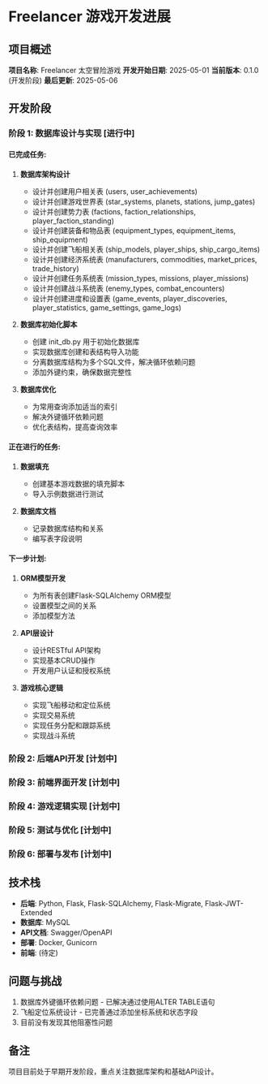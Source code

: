 # Freelancer 游戏开发进展

## 项目概述

**项目名称**: Freelancer 太空冒险游戏
**开发开始日期**: 2025-05-01
**当前版本**: 0.1.0 (开发阶段)
**最后更新**: 2025-05-06

## 开发阶段

### 阶段 1: 数据库设计与实现 [进行中]

#### 已完成任务:

1. **数据库架构设计**
   - 设计并创建用户相关表 (users, user_achievements)
   - 设计并创建游戏世界表 (star_systems, planets, stations, jump_gates)
   - 设计并创建势力表 (factions, faction_relationships, player_faction_standing)
   - 设计并创建装备和物品表 (equipment_types, equipment_items, ship_equipment)
   - 设计并创建飞船相关表 (ship_models, player_ships, ship_cargo_items)
   - 设计并创建经济系统表 (manufacturers, commodities, market_prices, trade_history)
   - 设计并创建任务系统表 (mission_types, missions, player_missions)
   - 设计并创建战斗系统表 (enemy_types, combat_encounters)
   - 设计并创建进度和设置表 (game_events, player_discoveries, player_statistics, game_settings, game_logs)

2. **数据库初始化脚本**
   - 创建 init_db.py 用于初始化数据库
   - 实现数据库创建和表结构导入功能
   - 分离数据库结构为多个SQL文件，解决循环依赖问题
   - 添加外键约束，确保数据完整性

3. **数据库优化**
   - 为常用查询添加适当的索引
   - 解决外键循环依赖问题
   - 优化表结构，提高查询效率

#### 正在进行的任务:

1. **数据填充**
   - 创建基本游戏数据的填充脚本
   - 导入示例数据进行测试

2. **数据库文档**
   - 记录数据库结构和关系
   - 编写表字段说明

#### 下一步计划:

1. **ORM模型开发**
   - 为所有表创建Flask-SQLAlchemy ORM模型
   - 设置模型之间的关系
   - 添加模型方法

2. **API层设计**
   - 设计RESTful API架构
   - 实现基本CRUD操作
   - 开发用户认证和授权系统

3. **游戏核心逻辑**
   - 实现飞船移动和定位系统
   - 实现交易系统
   - 实现任务分配和跟踪系统
   - 实现战斗系统

### 阶段 2: 后端API开发 [计划中]

### 阶段 3: 前端界面开发 [计划中]

### 阶段 4: 游戏逻辑实现 [计划中]

### 阶段 5: 测试与优化 [计划中]

### 阶段 6: 部署与发布 [计划中]

## 技术栈

- **后端**: Python, Flask, Flask-SQLAlchemy, Flask-Migrate, Flask-JWT-Extended
- **数据库**: MySQL
- **API文档**: Swagger/OpenAPI
- **部署**: Docker, Gunicorn
- **前端**: (待定)

## 问题与挑战

1. 数据库外键循环依赖问题 - 已解决通过使用ALTER TABLE语句
2. 飞船定位系统设计 - 已完善通过添加坐标系统和状态字段
3. 目前没有发现其他阻塞性问题

## 备注

项目目前处于早期开发阶段，重点关注数据库架构和基础API设计。

